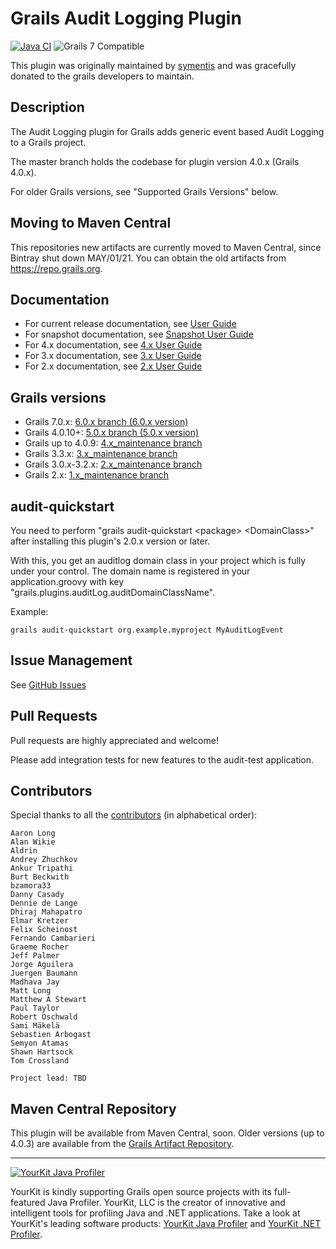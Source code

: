 Grails Audit Logging Plugin
===
[![Java CI](https://github.com/grails/grails-core/actions/workflows/gradle.yml/badge.svg?event=push)](https://github.com/grails/grails-core/actions/workflows/gradle.yml)
![Grails 7 Compatible](https://img.shields.io/badge/Compatible-brightGreen?label=Grails%207&labelColor=grey)

This plugin was originally maintained by [symentis](https://github.com/symentis) and was gracefully donated to the grails developers to maintain.

## Description

The Audit Logging plugin for Grails adds generic event based Audit Logging to a Grails project.

The master branch holds the codebase for plugin version 4.0.x (Grails 4.0.x).

For older Grails versions, see "Supported Grails Versions" below.

## Moving to Maven Central
This repositories new artifacts are currently moved to Maven Central, since Bintray shut down MAY/01/21. You can obtain the old artifacts from https://repo.grails.org.

## Documentation
 * For current release documentation, see [User Guide](https://grails-plugins.github.io/grails-audit-logging-plugin/latest/plugin.html)
 * For snapshot documentation, see [Snapshot User Guide](https://grails-plugins.github.io/grails-audit-logging-plugin/snapshot/plugin.html)
 * For 4.x documentation, see [4.x User Guide](https://grails-plugins.github.io/grails-audit-logging-plugin/4.0.x/plugin.html)
 * For 3.x documentation, see [3.x User Guide](https://grails-plugins.github.io/grails-audit-logging-plugin/3.0.x/plugin.html)
 * For 2.x documentation, see [2.x User Guide](https://grails-plugins.github.io/grails-audit-logging-plugin/2.0.x/plugin.html)

## Grails versions
 * Grails 7.0.x: [6.0.x branch (6.0.x version)](https://github.com/grails-plugins/grails-audit-logging-plugin/tree/6.0.x)
 * Grails 4.0.10+: [5.0.x branch (5.0.x version)](https://github.com/grails-plugins/grails-audit-logging-plugin/tree/5.0.x) 
 * Grails up to 4.0.9: [4.x_maintenance branch](https://github.com/grails-plugins/grails-audit-logging-plugin/tree/4.x_maintenance)
 * Grails 3.3.x: [3.x_maintenance branch](https://github.com/grails-plugins/grails-audit-logging-plugin/tree/3.x_maintenance)
 * Grails 3.0.x-3.2.x: [2.x_maintenance branch](https://github.com/grails-plugins/grails-audit-logging-plugin/tree/2.x_maintenance)
 * Grails 2.x: [1.x_maintenance branch](https://github.com/grails-plugins/grails-audit-logging-plugin/tree/1.x_maintenance)

## audit-quickstart
You need to perform "grails audit-quickstart \<package\> \<DomainClass\>" after installing this plugin's 2.0.x version or later.

With this, you get an auditlog domain class in your project which is fully under your control.
The domain name is registered in your application.groovy with key "grails.plugins.auditLog.auditDomainClassName".

Example:

```
grails audit-quickstart org.example.myproject MyAuditLogEvent
```

## Issue Management

See [GitHub Issues](https://github.com/grails-plugins/grails-audit-logging-plugin/issues "Issues")

## Pull Requests
Pull requests are highly appreciated and welcome!

Please add integration tests for new features to the audit-test application.

## Contributors
Special thanks to all the <a href="https://github.com/grails-plugins/grails-audit-logging-plugin/graphs/contributors">contributors</a> (in alphabetical order):

	Aaron Long
    Alan Wikie
	Aldrin
	Andrey Zhuchkov
	Ankur Tripathi
	Burt Beckwith
	bzamora33
	Danny Casady
	Dennie de Lange
	Dhiraj Mahapatro
	Elmar Kretzer
    Felix Scheinost
	Fernando Cambarieri
	Graeme Rocher
	Jeff Palmer
	Jorge Aguilera
	Juergen Baumann
	Madhava Jay
    Matt Long
	Matthew A Stewart
	Paul Taylor
    Robert Oschwald
	Sami Mäkelä
	Sebastien Arbogast
	Semyon Atamas
	Shawn Hartsock
	Tom Crossland

	Project lead: TBD


## Maven Central Repository
This plugin will be available from Maven Central, soon. Older versions (up to 4.0.3) are available from the [Grails Artifact Repository](https://repo.grails.org/ui/).
***

<a href="https://www.yourkit.com/java/profiler/index.jsp"><img src="https://www.yourkit.com/images/yklogo.png" alt="YourKit Java Profiler"/></a>

YourKit is kindly supporting Grails open source projects with its full-featured Java Profiler.
YourKit, LLC is the creator of innovative and intelligent tools for profiling
Java and .NET applications. Take a look at YourKit's leading software products:
[YourKit Java Profiler](http://www.yourkit.com/java/profiler/index.jsp) and
[YourKit .NET Profiler](http://www.yourkit.com/.net/profiler/index.jsp).





